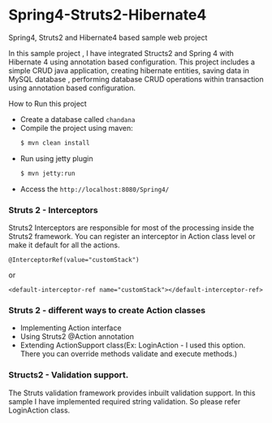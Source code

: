 # Spring4-Struts2-Hibernate4
Spring4, Struts2 and Hibernate4 based sample web project

In this sample project , I have integrated Structs2 and Spring 4 with Hibernate 4 using annotation based configuration. This project includes a simple CRUD java application, creating hibernate entities, saving data in MySQL database , performing database CRUD operations within transaction using annotation based configuration. 

How to Run this project

- Create a database called `chandana`
- Compile the project using maven:
    ```sh
    $ mvn clean install
    ```
- Run using jetty plugin
    ```sh
    $ mvn jetty:run
    ```
- Access the `http://localhost:8080/Spring4/`



### Struts 2 - Interceptors

Struts2 Interceptors are responsible for most of the processing inside the Struts2 framework. You can register an interceptor in Action class level or make it default for all the actions.


    
    @InterceptorRef(value="customStack")
    
or
    
    <default-interceptor-ref name="customStack"></default-interceptor-ref>
    


### Struts 2 - different ways to create Action classes

- Implementing Action interface
- Using Struts2 @Action annotation
- Extending ActionSupport class(Ex: LoginAction -  I used this option. There you can override methods validate and execute methods.)


### Structs2 - Validation support.

The Struts validation framework provides inbuilt validation support. In this sample I have implemented required string validation. So please refer LoginAction class. 
